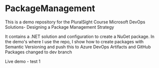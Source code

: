 # PackageManagement
This is a demo repository for the PluralSight Course Microsoft DevOps Solutions- Designing a Package Management Strategy

It contains a .NET solution and configuration to create a NuGet package.
In the demo's where I use the repo, I show how to create packages with Semantic Versioning and push this to Azure DevOps Artifacts and GitHub Packages
changed to dev branch

Live demo - test 1